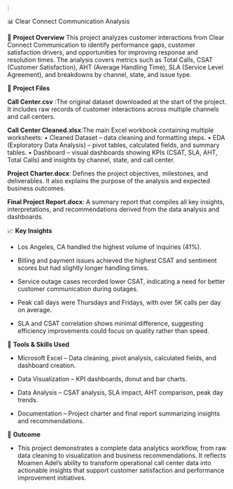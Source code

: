 :

📊 Clear Connect Communication Analysis

🧾 **Project Overview**
This project analyzes customer interactions from Clear Connect Communication to identify performance gaps, customer satisfaction drivers, and opportunities for improving response and resolution times.
The analysis covers metrics such as Total Calls, CSAT (Customer Satisfaction), AHT (Average Handling Time), SLA (Service Level Agreement), and breakdowns by channel, state, and issue type.

📁 **Project Files**

**Call Center.csv** :The original dataset downloaded at the start of the project. It includes raw records of customer interactions across multiple channels and call centers.

**Call Center Cleaned.xlsx**:The main Excel workbook containing multiple worksheets:
• Cleaned Dataset – data cleaning and formatting steps.
• EDA (Exploratory Data Analysis) – pivot tables, calculated fields, and summary tables.
• Dashboard – visual dashboards showing KPIs (CSAT, SLA, AHT, Total Calls) and insights by channel, state, and call center.

**Project Charter.docx**: Defines the project objectives, milestones, and deliverables. It also explains the purpose of the analysis and expected business outcomes.

**Final Project Report.docx**: A summary report that compiles all key insights, interpretations, and recommendations derived from the data analysis and dashboards.


📈 **Key Insights**

- Los Angeles, CA handled the highest volume of inquiries (41%).

- Billing and payment issues achieved the highest CSAT and sentiment scores but had slightly longer handling times.

- Service outage cases recorded lower CSAT, indicating a need for better customer communication during outages.

- Peak call days were Thursdays and Fridays, with over 5K calls per day on average.

- SLA and CSAT correlation shows minimal difference, suggesting efficiency improvements could focus on quality rather than speed.

🧠 **Tools & Skills Used**

- Microsoft Excel – Data cleaning, pivot analysis, calculated fields, and dashboard creation.

- Data Visualization – KPI dashboards, donut and bar charts.

- Data Analysis – CSAT analysis, SLA impact, AHT comparison, peak day trends.

- Documentation – Project charter and final report summarizing insights and recommendations.

🚀 **Outcome**

- This project demonstrates a complete data analytics workflow, from raw data cleaning to visualization and business recommendations.
It reflects Moamen Adel’s ability to transform operational call center data into actionable insights that support customer satisfaction and performance improvement initiatives.
